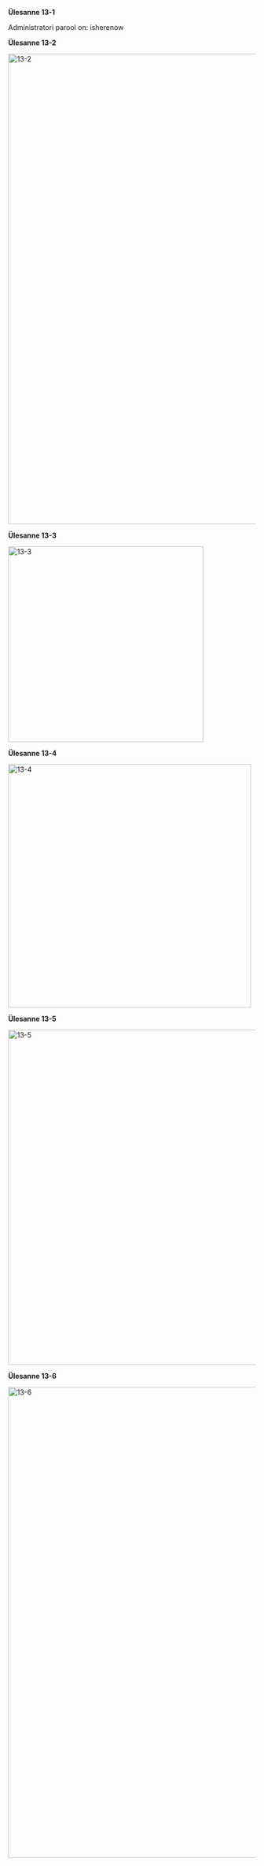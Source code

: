 **Ülesanne 13-1**

Administratori parool on: isherenow

**Ülesanne 13-2**

<img width="955" alt="13-2" src="https://github.com/user-attachments/assets/3b541d65-c94f-434b-9106-79c20a4b5000" />

**Ülesanne 13-3**

<img width="397" alt="13-3" src="https://github.com/user-attachments/assets/00139842-5a38-454f-bde9-2dc8620f3bda" />

**Ülesanne 13-4**

<img width="494" alt="13-4" src="https://github.com/user-attachments/assets/40587512-f1c6-4c06-8f17-be85bcee8c11" />

**Ülesanne 13-5**

<img width="680" alt="13-5" src="https://github.com/user-attachments/assets/dfff71d0-8be6-4008-9625-a95dfdf58521" />

**Ülesanne 13-6**

<img width="956" alt="13-6" src="https://github.com/user-attachments/assets/20126577-d0cd-4299-bcc0-27d2c1214ac0" />
